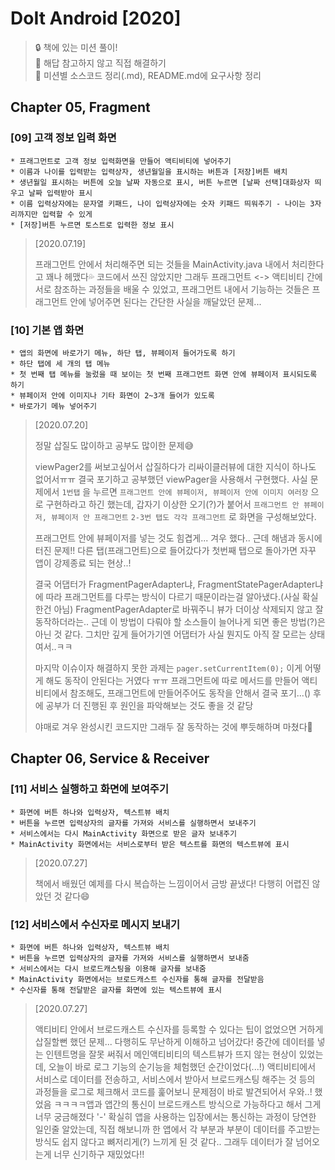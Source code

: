# DoIt Android [2020]
> :lock: 책에 있는 미션 풀이!  
> :key: 해답 참고하지 않고 직접 해결하기  
> :key: 미션별 소스코드 정리(.md), README.md에 요구사항 정리  

## Chapter 05, Fragment

### [09] 고객 정보 입력 화면
```
* 프래그먼트로 고객 정보 입력화면을 만들어 액티비티에 넣어주기  
* 이름과 나이를 입력받는 입력상자, 생년월일을 표시하는 버튼과 [저장]버튼 배치  
* 생년월일 표시하는 버튼에 오늘 날짜 자동으로 표시, 버튼 누르면 [날짜 선택]대화상자 띄우고 날짜 입력받아 표시  
* 이름 입력상자에는 문자열 키패드, 나이 입력상자에는 숫자 키패드 띄워주기 - 나이는 3자리까지만 입력할 수 있게  
* [저장]버튼 누르면 토스트로 입력한 정보 표시  
```
> [2020.07.19]  
>  
> 프래그먼트 안에서 처리해주면 되는 것들을 MainActivity.java 내에서 처리한다고 꽤나 헤맸다:sweat_drops:  코드에서 쓰진 않았지만 그래두 프래그먼트 <-> 액티비티 간에 서로 참조하는 과정들을 배울 수 있었고, 프래그먼트 내에서 기능하는 것들은 프래그먼트 안에 넣어주면 된다는 간단한 사실을 깨달았던 문제...  

### [10] 기본 앱 화면
```
* 앱의 화면에 바로가기 메뉴, 하단 탭, 뷰페이저 들어가도록 하기
* 하단 탭에 세 개의 탭 메뉴 
* 첫 번째 탭 메뉴를 눌렀을 때 보이는 첫 번째 프래그먼트 화면 안에 뷰페이저 표시되도록 하기
* 뷰페이저 안에 이미지나 기타 화면이 2~3개 들어가 있도록
* 바로가기 메뉴 넣어주기
```
> [2020.07.20]
>  
> 정말 삽질도 많이하고 공부도 많이한 문제:sweat_smile:  
>   
> viewPager2를 써보고싶어서 삽질하다가 리싸이클러뷰에 대한 지식이 하나도 없어서ㅠㅠ 결국 포기하고 공부했던 viewPager을 사용해서 구현했다. 사실 문제에서 `1번탭` 을 누르면 `프래그먼트 안에 뷰페이저, 뷰페이저 안에 이미지 여러장` 으로 구현하라고 하긴 했는데, 갑자기 이상한 오기(?)가 붙어서 `프래그먼트 안 뷰페이저, 뷰페이저 안 프래그먼트` `2-3번 탭도 각각 프래그먼트` 로 화면을 구성해보았다.  
> 
> 프래그먼트 안에 뷰페이저를 넣는 것도 힘겹게... 겨우 했다.. 근데 해냄과 동시에 터진 문제!! 다른 탭(프래그먼트)으로 들어갔다가 첫번째 탭으로 돌아가면 자꾸 앱이 강제종료 되는 현상..!  
> 
>  결국 어댑터가 FragmentPagerAdapter냐, FragmentStatePagerAdapter냐에 따라 프래그먼트를 다루는 방식이 다르기 때문이라는걸 알아냈다.(사실 확실한건 아님) FragmentPagerAdapter로 바꿔주니 뷰가 더이상 삭제되지 않고 잘 동작하더라는.. 근데 이 방법이 다뤄야 할 소스들이 늘어나게 되면 좋은 방법(?)은 아닌 것 같다. 그치만 깊게 들어가기엔 어댑터가 사실 뭔지도 아직 잘 모르는 상태여서..ㅋㅋ  
> 
> 마지막 이슈이자 해결하지 못한 과제는 `pager.setCurrentItem(0);` 이게 어떻게 해도 동작이 안된다는 거였다 ㅠㅠ 프래그먼트에 따로 메서드를 만들어 액티비티에서 참조해도, 프래그먼트에 만들어주어도 동작을 안해서 결국 포기...() 후에 공부가 더 진행된 후 원인을 파악해보는 것도 좋을 것 같당  
>  
> 야매로 겨우 완성시킨 코드지만 그래두 잘 동작하는 것에 뿌듯해하며 마쳤다:sparkling_heart:  

## Chapter 06, Service & Receiver  

### [11] 서비스 실행하고 화면에 보여주기

```
* 화면에 버튼 하나와 입력상자, 텍스트뷰 배치
* 버튼을 누르면 입력상자의 글자를 가져와 서비스를 실행하면서 보내주기
* 서비스에서는 다시 MainActivity 화면으로 받은 글자 보내주기
* MainActivity 화면에서는 서비스로부터 받은 텍스트를 화면의 텍스트뷰에 표시
```

> [2020.07.27]
>
> 책에서 배웠던 예제를 다시 복습하는 느낌이어서 금방 끝냈다! 다행히 어렵진 않았던 것 같다:smile:

### [12] 서비스에서 수신자로 메시지 보내기

```
* 화면에 버튼 하나와 입력상자, 텍스트뷰 배치
* 버튼을 누르면 입력상자의 글자를 가져와 서비스를 실행하면서 보내줌
* 서비스에서는 다시 브로드캐스팅을 이용해 글자를 보내줌
* MainActivity 화면에서는 브로드캐스트 수신자를 통해 글자를 전달받음
* 수신자를 통해 전달받은 글자를 화면에 있는 텍스트뷰에 표시
```

> [2020.07.27]
>
> 액티비티 안에서 브로드캐스트 수신자를 등록할 수 있다는 팁이 없었으면 거하게 삽질할뻔 했던 문제... 다행히도 무난하게 이해하고 넘어갔다! 중간에 데이터를 넣는 인텐트명을 잘못 써줘서 메인액티비티의 텍스트뷰가 뜨지 않는 현상이 있었는데, 오늘이 바로 로그 기능의 순기능을 체험했던 순간이었다(...!) 액티비티에서 서비스로 데이터를 전송하고, 서비스에서 받아서 브로드캐스팅 해주는 것 등의 과정들을 로그로 체크해서 코드를 훑어보니 문제점이 바로 발견되어서 우와..! 했었음 ㅋㅋㅋㅋ앱과 앱간의 통신이 브로드캐스트 방식으로 가능하다고 해서 그게 너무 궁금해졌다 '-' 확실히 앱을 사용하는 입장에서는 통신하는 과정이 당연한 일인줄 알았는데, 직접 해보니까 한 앱에서 각 부분과 부분이 데이터를 주고받는 방식도 쉽지 않다고 뼈저리게(?) 느끼게 된 것 같다.. 그래두 데이터가 잘 넘어오는게 너무 신기하구 재밌었다!!

